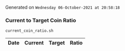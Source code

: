 Generated on `Wednesday 06-October-2021 at 20:58:18`

### Current to Target Coin Ratio
`current_coin_ratio.sh`

Date|Current|Target|Ratio
---|---|---|---
